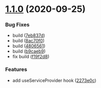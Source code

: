 # [1.1.0](https://github.com/makamekm/react-service-provider/compare/v1.0.2...v1.1.0) (2020-09-25)


### Bug Fixes

* build ([7eb837d](https://github.com/makamekm/react-service-provider/commit/7eb837d53389c973fb4aa7c0229fa6488251106a))
* build ([8ac70f0](https://github.com/makamekm/react-service-provider/commit/8ac70f0a40f2143053c1f423b3214a625a40cd29))
* build ([4806561](https://github.com/makamekm/react-service-provider/commit/4806561f39c839a5e1c54da591a9e416e75df13a))
* build ([b9caeb9](https://github.com/makamekm/react-service-provider/commit/b9caeb99809116a4028ee938daee451db4976f8d))
* fix build ([f19f2d8](https://github.com/makamekm/react-service-provider/commit/f19f2d8975a5ffb632e5a17c4a947184bce82d3b))


### Features

* add useServiceProvider hook ([2273e0c](https://github.com/makamekm/react-service-provider/commit/2273e0c92735f000b7b538300c978185a124f381))

